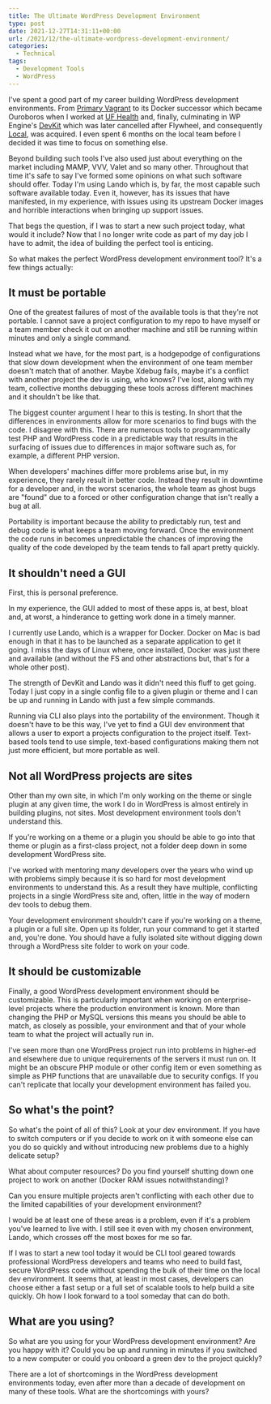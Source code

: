 ```yaml
---
title: The Ultimate WordPress Development Environment
type: post
date: 2021-12-27T14:31:11+00:00
url: /2021/12/the-ultimate-wordpress-development-environment/
categories:
  - Technical
tags:
  - Development Tools
  - WordPress
---
```


I've spent a good part of my career building WordPress development environments. From [Primary Vagrant][1] to its Docker successor which became Ouroboros when I worked at [UF Health][2] and, finally, culminating in WP Engine's [DevKit][3] which was later cancelled after Flywheel, and consequently [Local][4], was acquired. I even spent 6 months on the local team before I decided it was time to focus on something else.

Beyond building such tools I've also used just about everything on the market including MAMP, VVV, Valet and so many other. Throughout that time it's safe to say I've formed some opinions on what such software should offer. Today I'm using Lando which is, by far, the most capable such software available today. Even it, however, has its issues that have manifested, in my experience, with issues using its upstream Docker images and horrible interactions when bringing up support issues.

That begs the question, if I was to start a new such project today, what would it include? Now that I no longer write code as part of my day job I have to admit, the idea of building the perfect tool is enticing.

So what makes the perfect WordPress development environment tool? It's a few things actually:

## It must be portable 

One of the greatest failures of most of the available tools is that they're not portable. I cannot save a project configuration to my repo to have myself or a team member check it out on another machine and still be running within minutes and only a single command.

Instead what we have, for the most part, is a hodgepodge of configurations that slow down development when the environment of one team member doesn't match that of another. Maybe Xdebug fails, maybe it's a conflict with another project the dev is using, who knows? I've lost, along with my team, collective months debugging these tools across different machines and it shouldn't be like that.

The biggest counter argument I hear to this is testing. In short that the differences in environments allow for more scenarios to find bugs with the code. I disagree with this. There are numerous tools to programmatically test PHP and WordPress code in a predictable way that results in the surfacing of issues due to differences in major software such as, for example, a different PHP version.

When developers' machines differ more problems arise but, in my experience, they rarely result in better code. Instead they result in downtime for a developer and, in the worst scenarios, the whole team as ghost bugs are "found" due to a forced or other configuration change that isn't really a bug at all.

Portability is important because the ability to predictably run, test and debug code is what keeps a team moving forward. Once the environment the code runs in becomes unpredictable the chances of improving the quality of the code developed by the team tends to fall apart pretty quickly.

## It shouldn't need a GUI

First, this is personal preference.

In my experience, the GUI added to most of these apps is, at best, bloat and, at worst, a hinderance to getting work done in a timely manner.

I currently use Lando, which is a wrapper for Docker. Docker on Mac is bad enough in that it has to be launched as a separate application to get it going. I miss the days of Linux where, once installed, Docker was just there and available (and without the FS and other abstractions but, that's for a whole other post).

The strength of DevKit and Lando was it didn't need this fluff to get going. Today I just copy in a single config file to a given plugin or theme and I can be up and running in Lando with just a few simple commands.

Running via CLI also plays into the portability of the environment. Though it doesn't have to be this way, I've yet to find a GUI dev environment that allows a user to export a projects configuration to the project itself. Text-based tools tend to use simple, text-based configurations making them not just more efficient, but more portable as well.

## Not all WordPress projects are sites

Other than my own site, in which I'm only working on the theme or single plugin at any given time, the work I do in WordPress is almost entirely in building plugins, not sites. Most development environment tools don't understand this.

If you're working on a theme or a plugin you should be able to go into that theme or plugin as a first-class project, not a folder deep down in some development WordPress site.

I've worked with mentoring many developers over the years who wind up with problems simply because it is so hard for most development environments to understand this. As a result they have multiple, conflicting projects in a single WordPress site and, often, little in the way of modern dev tools to debug them.

Your development environment shouldn't care if you're working on a theme, a plugin or a full site. Open up its folder, run your command to get it started and, you're done. You should have a fully isolated site without digging down through a WordPress site folder to work on your code.

## It should be customizable

Finally, a good WordPress development environment should be customizable. This is particularly important when working on enterprise-level projects where the production environment is known. More than changing the PHP or MySQL versions this means you should be able to match, as closely as possible, your environment and that of your whole team to what the project will actually run in.

I've seen more than one WordPress project run into problems in higher-ed and elsewhere due to unique requirements of the servers it must run on. It might be an obscure PHP module or other config item or even something as simple as PHP functions that are unavailable due to security configs. If you can't replicate that locally your development environment has failed you.

## So what's the point?

So what's the point of all of this? Look at your dev environment. If you have to switch computers or if you decide to work on it with someone else can you do so quickly and without introducing new problems due to a highly delicate setup?

What about computer resources? Do you find yourself shutting down one project to work on another (Docker RAM issues notwithstanding)?

Can you ensure multiple projects aren't conflicting with each other due to the limited capabilities of your development environment?

I would be at least one of these areas is a problem, even if it's a problem you've learned to live with. I still see it even with my chosen environment, Lando, which crosses off the most boxes for me so far.

If I was to start a new tool today it would be CLI tool geared towards professional WordPress developers and teams who need to build fast, secure WordPress code without spending the bulk of their time on the local dev environment. It seems that, at least in most cases, developers can choose either a fast setup or a full set of scalable tools to help build a site quickly. Oh how I look forward to a tool someday that can do both.

## What are you using?

So what are you using for your WordPress development environment? Are you happy with it? Could you be up and running in minutes if you switched to a new computer or could you onboard a green dev to the project quickly?

There are a lot of shortcomings in the WordPress development environments today, even after more than a decade of development on many of these tools. What are the shortcomings with yours?

 [1]: https://github.com/chriswiegman/primary-vagrant
 [2]: https://ufhealth.org
 [3]: https://wptavern.com/wp-engine-launches-devkit-open-beta
 [4]: https://localwp.com